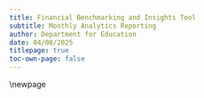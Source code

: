 ```yaml
---
title: Financial Benchmarking and Insights Tool
subtitle: Monthly Analytics Reporting
author: Department for Education
date: 04/08/2025
titlepage: true
toc-own-page: false
---
```


<!-- Leave the rest of this page blank -->
\newpage
